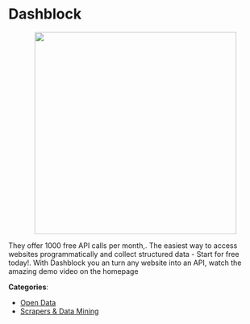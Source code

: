# Dashblock
<p align="center">
    <img width="400" src="https://raw.githubusercontent.com/apis-list/apis-list/apis/dashblock/logo_256x256.png" />
</p>

They offer 1000 free API calls per month,. The easiest way to access websites programmatically and collect structured data - Start for free today!. With Dashblock you an turn any website into an API, watch the amazing demo video on the homepage



**Categories**:
- [Open Data](https://github.com/apis-list/apis-list#open-data)
- [Scrapers & Data Mining](https://github.com/apis-list/apis-list#scrapers-and-data-mining)



